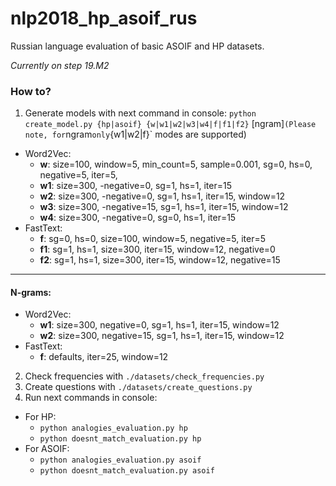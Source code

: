 # nlp2018_hp_asoif_rus
Russian language evaluation of basic ASOIF and HP datasets.

_Currently on step 19.M2_

### How to?
1. Generate models with next command in console: `python create_model.py {hp|asoif} {w|w1|w2|w3|w4|f|f1|f2}` [ngram]` (Please note, for `ngram` only `{w1|w2|f}` modes are supported)
- Word2Vec:
    - **w**: size=100, window=5, min_count=5, sample=0.001, sg=0, hs=0, negative=5, iter=5,
    - **w1**:  size=300, -negative=0, sg=1, hs=1, iter=15
    - **w2**:  size=300, -negative=0, sg=1, hs=1, iter=15, window=12
    - **w3**:  size=300, -negative=15, sg=1, hs=1, iter=15, window=12
    - **w4**:  size=300, -negative=0, sg=0, hs=1, iter=15
- FastText:
    - **f**: sg=0, hs=0, size=100, window=5, negative=5, iter=5
    - **f1**:  sg=1, hs=1, size=300, iter=15, window=12, negative=0
    - **f2**:  sg=1, hs=1, size=300, iter=15, window=12, negative=15

***
#### N-grams:
- Word2Vec:
    - **w1**: size=300, negative=0, sg=1, hs=1, iter=15, window=12
    - **w2**: size=300, negative=15, sg=1, hs=1, iter=15, window=12
- FastText:
    - **f**: defaults, iter=25, window=12

2. Check frequencies with `./datasets/check_frequencies.py`
3. Create questions with `./datasets/create_questions.py`
4. Run next commands in console:
- For HP:
  - `python analogies_evaluation.py hp`
  - `python doesnt_match_evaluation.py hp`
- For ASOIF:
  - `python analogies_evaluation.py asoif`
  - `python doesnt_match_evaluation.py asoif`
  

